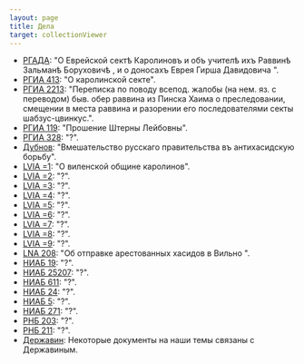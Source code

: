 ```yaml
---
layout: page
title: Дела
target: collectionViewer
---
```


- <a href="/collections/rgada/index.html" target="collectionViewer">РГАДА</a>:
"О Еврейской сектѣ Каролиновъ и объ учителѣ ихъ Раввинѣ Зальманѣ Боруховичѣ , и о доносахъ Еврея Гирша Давидовича ".
- <a href="/collections/rgia413/index.html" target="collectionViewer">РГИА 413</a>:
"О каролинской секте".
- <a href="/collections/rgia2213/index.html" target="collectionViewer">РГИА 2213</a>:
"Переписка по поводу всепод. жалобы (на нем. яз. с переводом) быв. обер раввина из Пинска Хаима о преследовании, смещении в места раввина и разорении его последователями секты шабзус-цвинкус.".
- <a href="/collections/rgia119/index.html" target="collectionViewer">РГИА 119</a>:
"Прошение Штерны Лейбовны".
- <a href="/collections/rgia328/index.html" target="collectionViewer">РГИА 328</a>:
"?".
- <a href="/collections/dubnov/index.html" target="collectionViewer">Дубнов</a>:
"Вмешательство русскаго правительства въ антихасидскую борьбу".
- <a href="/collections/lvia1/index.html" target="collectionViewer">LVIA =1</a>:
"О виленской общине каролинов".
- <a href="/collections/lvia2/index.html" target="collectionViewer">LVIA =2</a>:
"?".
- <a href="/collections/lvia3/index.html" target="collectionViewer">LVIA =3</a>:
"?".
- <a href="/collections/lvia4/index.html" target="collectionViewer">LVIA =4</a>:
"?".
- <a href="/collections/lvia5/index.html" target="collectionViewer">LVIA =5</a>:
"?".
- <a href="/collections/lvia6/index.html" target="collectionViewer">LVIA =6</a>:
"?".
- <a href="/collections/lvia7/index.html" target="collectionViewer">LVIA =7</a>:
"?".
- <a href="/collections/lvia8/index.html" target="collectionViewer">LVIA =8</a>:
"?".
- <a href="/collections/lvia9/index.html" target="collectionViewer">LVIA =9</a>:
"?".
- <a href="/collections/lna208/index.html" target="collectionViewer">LNA 208</a>:
"Об отправке арестованных хасидов в Вильно ".
- <a href="/collections/niab19/index.html" target="collectionViewer">НИАБ 19</a>:
"?".
- <a href="/collections/niab25207/index.html" target="collectionViewer">НИАБ 25207</a>:
"?".
- <a href="/collections/niab611/index.html" target="collectionViewer">НИАБ 611</a>:
"?".
- <a href="/collections/niab24/index.html" target="collectionViewer">НИАБ 24</a>:
"?".
- <a href="/collections/niab5/index.html" target="collectionViewer">НИАБ 5</a>:
"?".
- <a href="/collections/niab271/index.html" target="collectionViewer">НИАБ 271</a>:
"?".
- <a href="/collections/rnb203/index.html" target="collectionViewer">РНБ 203</a>:
"?".
- <a href="/collections/rnb211/index.html" target="collectionViewer">РНБ 211</a>:
"?".
- <a href="/collections/derzhavin/index.html" target="collectionViewer">Державин</a>:
Некоторые документы на наши темы связаны с Державиным.